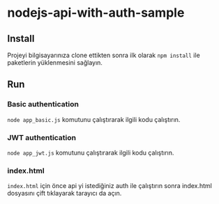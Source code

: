 # nodejs-api-with-auth-sample
## Install
Projeyi bilgisayarınıza clone ettikten sonra ilk olarak `npm install` ile paketlerin yüklenmesini sağlayın.
## Run
### Basic authentication
`node app_basic.js` komutunu çalıştırarak ilgili kodu çalıştırın.
### JWT authentication 
`node app_jwt.js` komutunu çalıştırarak ilgili kodu çalıştırın.
### index.html
`index.html` için önce api yi istediğiniz auth ile çalıştırın sonra index.html dosyasını çift tıklayarak tarayıcı da açın.
